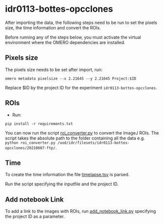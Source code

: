 # idr0113-bottes-opcclones

After importing the data, the following steps need to be run to set the pixels size,
the time information and convert the ROIs.

Before running any of the steps below, you must activate the virtual environment where the OMERO dependencies are installed.

Pixels size
-----------

The pixels size needs to be set after import, run:

```
omero metadata pixelsize --x 2.21645 --y 2.21645 Project:$ID
```

Replace $ID by the project ID for the experiment ``idr0113-bottes-opcclones``.


ROIs
----

* Run:

```
pip install -r requirements.txt
```

You can now run the script [roi_converter.py](scripts/roi_converter.py) to
convert the ImageJ ROIs. The script takes the absolute path to the folder containing all the data
e.g. ```python roi_converter.py /uod/idr/filesets/idr0113-bottes-opcclones/20210607-ftp/```.

Time
----

To create the time information the file [timelapse.tsv](experimentA/timelapse.tsv) 
is parsed.

Run the script specifying the inputfile and the project ID.

Add notebook Link
-----------------

To add a link to the images with ROIs, run [add_notebook_link.py](scripts/add_notebook_link.py)
specifying the project ID as a parameter.
